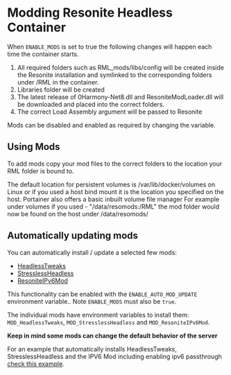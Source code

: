 # Modding Resonite Headless Container
When `ENABLE_MODS` is set to true the following changes will happen each time the container starts. 

1. All required folders such as RML_mods/libs/config will be created inside the Resonite installation and symlinked to the corresponding folders under /RML in the container.
2. Libraries folder will be created
3. The latest release of 0Harmony-Net8.dll and ResoniteModLoader.dll will be downloaded and placed into the correct folders.
4. The correct Load Assembly argument will be passed to Resonite

Mods can be disabled and enabled as required by changing the variable.

## Using Mods
To add mods copy your mod files to the correct folders to the location your RML folder is bound to. 

The default location for persistent volumes is /var/lib/docker/volumes on Linux or if you used a host bind mount it is the location you specified on the host. Portainer also offers a basic inbuilt volume file manager
For example under volumes if you used - "/data/resomods:/RML" the mod folder would now be found on the host under /data/resomods/ 

## Automatically updating mods
You can automatically install / update a selected few mods:

- [HeadlessTweaks](https://github.com/New-Project-Final-Final-WIP/HeadlessTweaks)
- [StresslessHeadless](https://github.com/Raidriar796/StresslessHeadless)
- [ResoniteIPv6Mod](https://github.com/bontebok/ResoniteIPv6Mod)

This functionality can be enabled with the `ENABLE_AUTO_MOD_UPDATE` environment variable.. Note `ENABLE_MODS` must also be `true`.

The individual mods have environment variables to install them: `MOD_HeadlessTweaks`, `MOD_StresslessHeadless` and `MOD_ResoniteIPv6Mod`.

**Keep in mind some mods can change the default behavior of the server**

For an example that automatically installs HeadlessTweaks, StresslessHeadless and the IPV6 Mod including enabling ipv6 passthrough [check this example](../examples/automod-example.md).